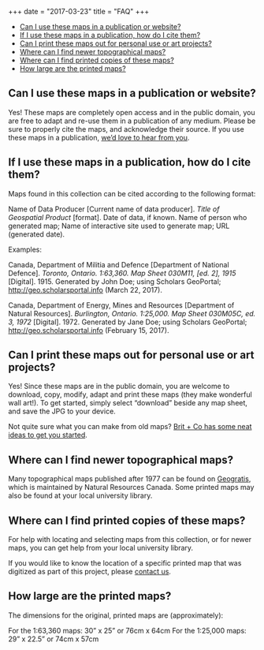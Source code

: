 +++
date = "2017-03-23"
title = "FAQ"
+++

<ul class="contents">
	<li><a href="#can-i-use-these-maps-in-a-publication-or-website">Can I use these maps in a publication or website?</a></li>
	<li><a href="#if-i-use-these-maps-in-a-publication-how-do-i-cite-them">If I use these maps in a publication, how do I cite them?</a></li>
	<li><a href="#can-i-print-these-maps-out-for-personal-use-or-art-projects">Can I print these maps out for personal use or art projects?</a></li>
	<li><a href="#where-can-i-find-newer-topographical-maps">Where can I find newer topographical maps?</a></li>
	<li><a href="#where-can-i-find-printed-copies-of-these-maps">Where can I find printed copies of these maps?</a></li>
	<li><a href="#how-large-are-the-printed-maps">How large are the printed maps?</a></li>
</ul>

## Can I use these maps in a publication or website? 

Yes! These maps are completely open access and in the public domain, you are free to adapt and re-use them in a publication of any medium. Please be sure to properly cite the maps, and acknowledge their source. If you use these maps in a publication, [we’d love to hear from you](../contact/).

## If I use these maps in a publication, how do I cite them?

Maps found in this collection can be cited according to the following format:

Name of Data Producer [Current name of data producer]. _Title of Geospatial Product_ [format]. Date of data, if known. Name of person who generated map; Name of interactive site used to generate map; URL (generated date).

Examples:

Canada, Department of Militia and Defence [Department of National Defence]. _Toronto, Ontario. 1:63,360. Map Sheet 030M11, [ed. 2], 1915_ [Digital]. 1915. Generated by John Doe; using Scholars GeoPortal; http://geo.scholarsportal.info (March 22, 2017).
 
Canada, Department of Energy, Mines and Resources [Department of Natural Resources]. _Burlington, Ontario. 1:25,000. Map Sheet 030M05C, ed. 3, 1972_ [Digital]. 1972. Generated by Jane Doe; using Scholars GeoPortal; http://geo.scholarsportal.info (February 15, 2017).

## Can I print these maps out for personal use or art projects?

Yes! Since these maps are in the public domain, you are welcome to download, copy, modify, adapt and print these maps (they make wonderful wall art!). To get started, simply select “download” beside any map sheet, and save the JPG to your device. 

Not quite sure what you can make from old maps? [Brit + Co has some neat ideas to get you started](https://www.brit.co/diy-maps/).

## Where can I find newer topographical maps?

Many topographical maps published after 1977 can be found on [Geogratis](http://geogratis.cgdi.gc.ca/), which is maintained by Natural Resources Canada. Some printed maps may also be found at your local university library.

## Where can I find printed copies of these maps?

For help with locating and selecting maps from this collection, or for newer maps, you can get help from your local university library. 

If you would like to know the location of a specific printed map that was digitized as part of this project, please [contact us](../contact/).

## How large are the printed maps?

The dimensions for the original, printed maps are (approximately):

For the 1:63,360 maps: 30” x 25” or 76cm x 64cm
For the 1:25,000 maps: 29” x 22.5” or 74cm x 57cm

